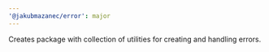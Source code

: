 ```yaml
---
'@jakubmazanec/error': major
---
```


Creates package with collection of utilities for creating and handling errors.
